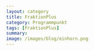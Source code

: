 ```yaml
---
layout: category
title: FraktionPlus
category: Programmpunkt
tags: [FraktionPlus]
summary: 
image: /images/blog/einhorn.png
---
```

